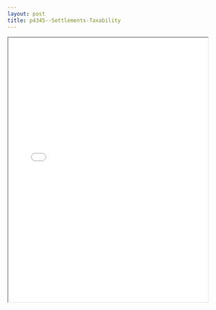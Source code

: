 ```yaml
---
layout: post
title: p4345--Settlements-Taxability
---
```


<div class="pdf-container">
<iframe src="/ea/assets/pdfs/p4345--Settlements-Taxability.pdf" height="600" width="90%" allowFullScreen="true"></iframe>
</div>

